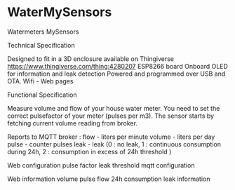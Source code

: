 # WaterMySensors
Watermeters MySensors

Technical Specification

Designed to fit in a 3D enclosure available on Thingiverse https://www.thingiverse.com/thing:4280207 ESP8266 board Onboard OLED for information and leak detection Powered and programmed over USB and OTA. Wifi - Web pages

Functional Specification

Measure volume and flow of your house water meter. You need to set the correct pulsefactor of your meter (pulses per m3). The sensor starts by fetching current volume reading from broker.

Reports to MQTT broker : flow - liters per minute volume - liters per day pulse - counter pulses leak - leak (0 : no leak, 1 : continuous consumption during 24h, 2 : consumption in excess of 24h threshold )

Web configuration pulse factor leak threshold mqtt configuration

Web information volume pulse flow 24h consumption leak information
